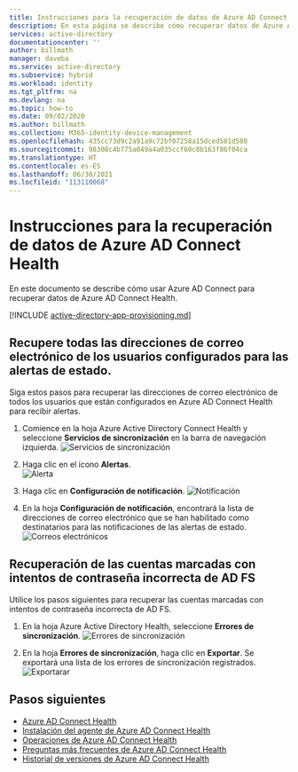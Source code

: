 ```yaml
---
title: Instrucciones para la recuperación de datos de Azure AD Connect Health | Microsoft Docs
description: En esta página se describe cómo recuperar datos de Azure AD Connect Health.
services: active-directory
documentationcenter: ''
author: billmath
manager: daveba
ms.service: active-directory
ms.subservice: hybrid
ms.workload: identity
ms.tgt_pltfrm: na
ms.devlang: na
ms.topic: how-to
ms.date: 09/02/2020
ms.author: billmath
ms.collection: M365-identity-device-management
ms.openlocfilehash: 435cc73d9c2a91a9c72bf07258a15dced581d580
ms.sourcegitcommit: 98308c4b775a049a4a035ccf60c8b163f86f04ca
ms.translationtype: HT
ms.contentlocale: es-ES
ms.lasthandoff: 06/30/2021
ms.locfileid: "113110068"
---
```

# <a name="azure-ad-connect-health-instructions-for-data-retrieval"></a>Instrucciones para la recuperación de datos de Azure AD Connect Health

En este documento se describe cómo usar Azure AD Connect para recuperar datos de Azure AD Connect Health.

[!INCLUDE [active-directory-app-provisioning.md](../../../includes/gdpr-intro-sentence.md)]

## <a name="retrieve-all-email-addresses-for-users-configured-for-health-alerts"></a>Recupere todas las direcciones de correo electrónico de los usuarios configurados para las alertas de estado.

Siga estos pasos para recuperar las direcciones de correo electrónico de todos los usuarios que están configurados en Azure AD Connect Health para recibir alertas.

1.  Comience en la hoja Azure Active Directory Connect Health y seleccione **Servicios de sincronización** en la barra de navegación izquierda.
 ![Servicios de sincronización](./media/how-to-connect-health-data-retrieval/retrieve1.png)

2.  Haga clic en el icono **Alertas**.</br>
 ![Alerta](./media/how-to-connect-health-data-retrieval/retrieve3.png)

3.  Haga clic en **Configuración de notificación**.
 ![Notificación](./media/how-to-connect-health-data-retrieval/retrieve4.png)

4.  En la hoja **Configuración de notificación**, encontrará la lista de direcciones de correo electrónico que se han habilitado como destinatarios para las notificaciones de las alertas de estado.
 ![Correos electrónicos](./media/how-to-connect-health-data-retrieval/retrieve5a.png)
 
## <a name="retrieve-accounts-that-were-flagged-with-ad-fs-bad-password-attempts"></a>Recuperación de las cuentas marcadas con intentos de contraseña incorrecta de AD FS

Utilice los pasos siguientes para recuperar las cuentas marcadas con intentos de contraseña incorrecta de AD FS.

1.  En la hoja Azure Active Directory Health, seleccione **Errores de sincronización**.
 ![Errores de sincronización](./media/how-to-connect-health-data-retrieval/retrieve6.png)

2.  En la hoja **Errores de sincronización**, haga clic en **Exportar**. Se exportará una lista de los errores de sincronización registrados.
 ![Exportarar](./media/how-to-connect-health-data-retrieval/retrieve7.png)

## <a name="next-steps"></a>Pasos siguientes
* [Azure AD Connect Health](./whatis-azure-ad-connect.md)
* [Instalación del agente de Azure AD Connect Health](how-to-connect-health-agent-install.md)
* [Operaciones de Azure AD Connect Health](how-to-connect-health-operations.md)
* [Preguntas más frecuentes de Azure AD Connect Health](reference-connect-health-faq.yml)
* [Historial de versiones de Azure AD Connect Health](reference-connect-health-version-history.md)